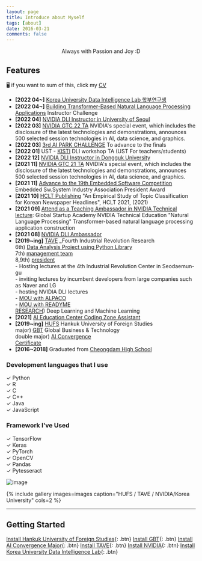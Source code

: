 ```yaml
---
layout: page
title: Introduce about Myself
tags: [about]
date: 2016-03-21
comments: false
---
```

    
<center>Always with Passion and Joy :D</center>

## Features
🖥️ if you want to sum of this, click my [CV](https://github.com/yerimoh/yerimoh.github.io/files/7949354/CV_yerimOh.1.pdf)   

  
* **[2022 04~]** [Korea University Data Intelligence Lab 학부연구생](http://dilab.korea.ac.kr/)   
* **[2022 04~]**  [Building Transformer-Based Natural Language Processing Applications]( https://www.nvidia.com/ko-kr/training/instructor-led-workshops/natural-language-processing/) Instructor Challenge      
* **[2022 04]** [NVIDIA DLI Instructor in University of Seoul](https://yerimoh.github.io/Instructor2/)            
* **[2022 03]** [NVIDIA GTC 22 TA](https://www.nvidia.com/ko-kr/) NVIDIA's special event, which includes the disclosure of the latest technologies and demonstrations, announces 500 selected session technologies in AI, data science, and graphics.     
* **[2022 03]** [3rd AI PARK CHALLENGE](https://bit.ly/34VFbkh) To advance to the finals   
* **[2022 01]** UST - [KISTI](https://www.kisti.re.kr/) DLI workshop TA (UST For teachers/students)     
* **[2022 12]** [NVIDIA DLI Instructor in Dongguk University](https://yerimoh.github.io/Instructor/)      
* **[2021 11]** [NVIDIA GTC 21 TA](https://www.nvidia.com/ko-kr/) NVIDIA's special event, which includes the disclosure of the latest technologies and demonstrations, announces 500 selected session technologies in AI, data science, and graphics.     
* **[2021 11]** [Advance to the 19th Embedded Software Competition ](https://eswcontest.or.kr/main/main.php) Embedded Sw.System Industry Association President Award   
* **[2021 10]** [HCLT Publishing](https://yerimoh.github.io/HCLT/) "An Empirical Study of Topic Classification for Korean Newspaper Headlines", HCLT 2021, (2021)  
* **[2021 09]** [Attend as a Teaching Ambassador in NVIDIA Technical lecture](https://yerimoh.github.io/NLPTA/): Global Startup Academy NVIDIA Technical Education "Natural Language Processing" Transformer-based natural language processing application construction      
* **[2021 08]** [NVIDIA DLI Ambassador](https://yerimoh.github.io/03-NVIDIA-DLI/)     
* **[2019~ing]** [TAVE](https://blog.naver.com/t-ave) _Fourth Industrial Revolution Research
<br/> 6th) [Data Analysis Project using Python Library](https://yerimoh.github.io/first-project/) 
<br/> 7th) [management team](https://www.instagram.com/p/CKvZreGhiWh/)
<br/> 8,9th) [president](https://www.instagram.com/p/CSCHtqLlQcM/)       
       - Hosting lectures at the 4th Industrial Revolution Center in Seodaemun-gu   
       - inviting lectures by incumbent developers from large companies such as Naver and LG      
       - hosting NVIDIA DLI lectures   
       - [MOU with ALPACO](https://corp.alpaco.co.kr/)      
       - [MOU with READYME](https://www.readyme.kr/)
<br/> [RESEARCH](https://taveresearch.github.io/about/)) Deep Learning and Machine Learning 
* **[2021]** [AI Education Center Coding Zone Assistant](https://drive.google.com/file/d/12pUaaA1m7bl3LLIiVGWsNkXdR40DU-Y3/view?usp=sharing)  
* **[2019~ing]** [HUFS](http://www.hufs.ac.kr/) Hankuk University of Foreign Studies
<br/>major) [GBT](http://hufsgbtgbt.cafe24.com/) Global Business & Technology 
<br/>double major) [AI Convergence](http://soft.hufs.ac.kr/)  
[Certificate](https://user-images.githubusercontent.com/76824611/125048882-54cb4780-e0db-11eb-8ed2-cf6b458fa042.png)     
* **[2016~2018]** Graduated from [Cheongdam High School](http://chungdam.sen.hs.kr/index.do) 
     

    
  

  



### Development languages that I use
✓ Python  
✓ R   
✓ C   
✓ C++    
✓ Java       
✓ JavaScript   


### Framework I've Used
✓ TensorFlow    
✓ Keras   
✓ PyTorch    
✓ OpenCV      
✓ Pandas     
✓ Pytesseract   


![image](https://user-images.githubusercontent.com/76824611/162856230-3e13677d-d672-40b8-96b5-d51268663a6f.png)






{% include gallery images=images caption="HUFS / TAVE / NVIDIA/Korea University" cols=2 %}



------

## Getting Started
      

[Install Hankuk University of Foreign Studies](http://www.hufs.ac.kr/){: .btn}
[Install GBT](http://hufsgbtgbt.cafe24.com/){: .btn}
[Install AI Convergence Major](http://soft.hufs.ac.kr/){: .btn}
[Install TAVE](https://blog.naver.com/t-ave){: .btn}
[Install NVIDIA](https://www.nvidia.com/en-us/){: .btn}
[Install Korea University Data Intelligence Lab]((http://dilab.korea.ac.kr/) ){: .btn}
